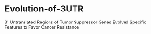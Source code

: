 # Evolution-of-3UTR
3' Untranslated Regions of Tumor Suppressor Genes Evolved Specific Features to Favor Cancer Resistance
